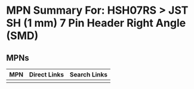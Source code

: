 



# MPN Summary For: HSH07RS > JST SH (1 mm) 7 Pin Header Right Angle (SMD)

## MPNs
  

|MPN|Direct Links|Search Links|
| :--- | :--- | :--- |
||||

